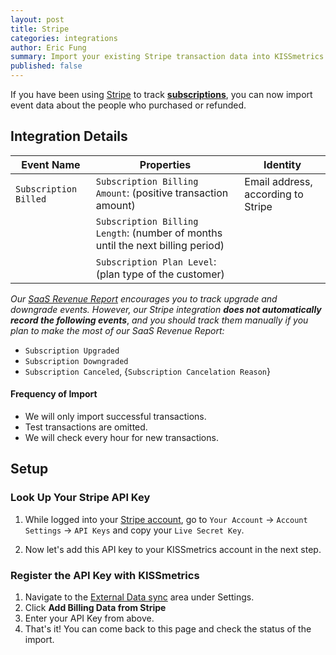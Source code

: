 ```yaml
---
layout: post
title: Stripe
categories: integrations
author: Eric Fung
summary: Import your existing Stripe transaction data into KISSmetrics.
published: false
---
```

If you have been using [Stripe][stripe] to track [**subscriptions**][subscriptions], you can now import event data about the people who purchased or refunded.

## Integration Details

Event Name | Properties | Identity
-----------| ---------- | --------
`Subscription Billed` | `Subscription Billing Amount`: (positive transaction amount) | Email address, according to Stripe
        | `Subscription Billing Length`: (number of months until the next billing period) | 
        | `Subscription Plan Level`: (plan type of the customer) | 

*Our [SaaS Revenue Report][saas-rr] encourages you to track upgrade and downgrade events. However, our Stripe integration* ***does not automatically record the following events***, *and you should track them manually if you plan to make the most of our SaaS Revenue Report:*

* `Subscription Upgraded`
* `Subscription Downgraded`
* `Subscription Canceled`, {`Subscription Cancelation Reason`}

#### Frequency of Import

* We will only import successful transactions.
* Test transactions are omitted.
* We will check every hour for new transactions.

## Setup

<a name="look-up-your-stripe-api-key"></a>
### Look Up Your Stripe API Key

1. While logged into your [Stripe account][stripekey], go to `Your Account` -> `Account Settings` -> `API Keys` and copy your `Live Secret Key`.

2. Now let's add this API key to your KISSmetrics account in the next step.

### Register the API Key with KISSmetrics

1. Navigate to the [External Data sync][external-data] area under Settings.
2. Click **Add Billing Data from Stripe**
3. Enter your API Key from above.
4. That's it! You can come back to this page and check the status of the import.

[stripe]: https://stripe.com/
[subscriptions]: https://stripe.com/docs/subscriptions
[external-data]: https://app.kissmetrics.com/external_data
[mapping]: https://app.kissmetrics.com/mapping

[saas-rr]: /best-practices/saas-revenue-essentials.html

[stripekey]: https://manage.stripe.com/account/apikeys